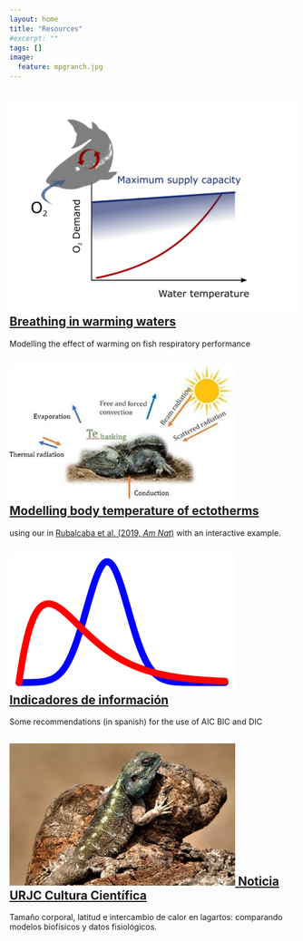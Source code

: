 ```yaml
---
layout: home
title: "Resources"
#excerpt: ""
tags: []
image:
  feature: mpgranch.jpg
---
```

<div class="titles">
  
  <!---><!--->
  
  <div class="tile">
    <h2 class="post-title"><a href="/posts/oxygen limitation">
    <img src="/images/news/fig PNAS media.png"/>
    Breathing in warming waters </a></h2>
    <p class="post-excerpt"> Modelling the effect of warming on fish respiratory performance </p>
  </div>
  
  <!---><!--->
  
  <div class="tile">
    <h2 class="post-title"> <a href="/posts/temperature_distributions"> 
    <img src="/images/posts/bodytemp.jpg"/>
    Modelling body temperature of ectotherms </a></h2>
    using our in <a href = "https://www.amnat.org/an/newpapers/MayRubalcaba.html" target="_blank">       Rubalcaba et al. (2019, <i>Am Nat</i>)</a> with an interactive example.
  </div>
    
  <!---><!--->
  
  <div class="tile">
    <h2 class="post-title"><a href="/posts/information_criterion">
    <img src="/images/posts/Bayes_icon.jpg"/>
    Indicadores de información </a></h2>
    <p class="post-excerpt">Some recommendations (in spanish) for the use of AIC BIC and DIC </p>
  </div>
  
  <!---><!--->
  
  <div class="tile">
    <h2 class="post-title">
    <a href="https://www.urjc.es/todas-las-noticias-de-actualidad/5109-el-cambio-climatico-amenaza-la-supervivencia-de-lagartos-de-mayor-tamano"><img src="/images/posts/lizard2.jpg"/> Noticia URJC Cultura Científica </a></h2>
    <p class="post-excerpt">Tamaño corporal, latitud e intercambio de calor en lagartos: comparando modelos biofísicos y datos fisiológicos. </p>
  </div>
</div>
